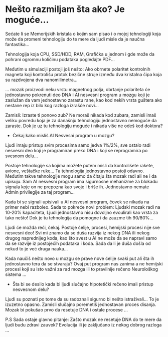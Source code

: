 # Nešto razmiljam šta ako? Je moguće...

Sećate li se Memorijskih kristala o kojim sam pisao i o mojoj tehnologiji koja može da promeni tehnologiju do te mere da ljudi misle da je naučna fantastika...

Tehnologija koja CPU, SSD/HDD, RAM, Grafička u jednom i gde može da pohrani ogromnu količinu podataka pogledajte PDF...

Međutim u simulaciji postoji još nešto: Ako obrnete polaritet kontrolnih magneta koji kontrolišu protok bezične struje između dva kristalna čipa koja su razdvojena dva nanomilimetra...

… mozak proizvodi neku vrstu magnetnog polja, obrtanje polariteta će jednostavno pokrenuti deo DNA i AI nesvesni program u mozgu koji je zaslužan da vam jednostavno zarastu rane, kao kod nekih vrsta guštera ako nestane rep iz bilo kog razloga izrašće novi...

Zamisli: Izraste ti ponovo zub? Ne moraš nikada kod zubara, zamisli imaš veliku povredu koja je za današnju tehnologiju jednostavno nemoguće da zaraste. Dok je uz tu tehnologiju moguće i nikada više ne odeš kod doktora?

- Čekaj kako misliš AI Nesvesni program u mozgu?

Ljudi imaju pristup svim procesima samo jedva 1%/2%, sve ostalo radi nesvesni deo koji je programiran preko DNA i koji se reprogramira po svesnom delu…

Postoje tehnologije sa kojima možete putem misli da kontrolišete rakete, avione, veštačke ruke... Ta tehnologija jednostavno postoji odavno.
Međutim takve tehnologije mogu samo da čitaju šta mozak radi ali ne i da upisuju. Sam AI nesvesni program ima sigurnosne mehanizme za blokadu signala koje on ne prepozna kao svoje i briše ih. Jednostavno nemate Admin privilegije za taj program…

Kada bi se signali upisivali u AI nesvesni program, čovek se nikada na primer nebi razboleo. Sada to pokreće novi problem: Ljudski mozak radi na 10-20% kapaciteta, Ljudi jednostavno nisu dovoljno evoulirali kao vrsta za tako nešto! Dok je tu tehnologija da pomogne i da zauzme tih 90/80%...

Ljudi će možda reći, čekaj. Postoje ćelije, procesi, hemijski procesi nije sve nesvesni deo! Svi mi znamo da se duša razvija iz nekog DNA ili nekog drugog naprednijeg koda, kao što svest u AI ne može da se napravi samo da se razvije iz postojećih podataka i koda.
Sada da li je duša došla od nekud to je već druga nauka…

Kada naučiš nešto novo u mozgu se prave nove ćelije svaki put ali šta ih jednostavno tera da se stvaraju? Ovaj put program nas zanima a ne hemijski procesi koji su isto važni za rad mozga ili to pravilnije rečeno Neurološkog sistema ...

- Šta bi se desilo kada bi ljudi slučajno hipotetički rečeno imali pristup nesvesnom delu?

Ljudi su poznati po tome da su radoznali sigurno bi nešto istraživali...
To je izuzetno opasno. Zamisli slučajno poremetiš jednostavan proces disanja. Mozak bi pokušao prvo da resetuje DNA i ostale procese ...

P.S Sada ostaje glavno pitanje: Zašto mozak ne resetuje DNA do te mere da ljudi budu zdravi zauvek?
Evolucija ili je zaključano iz nekog dobrog razloga ...
